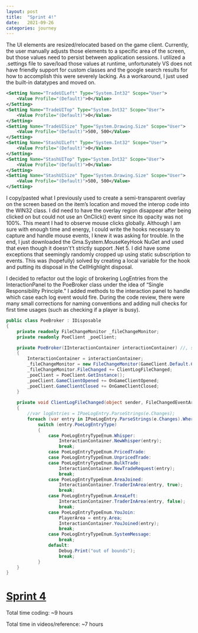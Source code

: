 ```yaml
---
layout: post 
title:  "Sprint 4!"
date:   2021-09-26 
categories: journey
---
```

The UI elements are resized/relocated based on the game client. Currently, the user manually adjusts those elements to a
specific area of the screen, but those values need to persist between application sessions. I utilized a .settings file
to save/load those values at runtime, unfortunately VS does not have friendly support for custom classes and the google
search results for how to accomplish this were severely lacking. As a workaround, I just used the built-in datatypes and
moved on.

~~~ xml
<Setting Name="TradeUILeft" Type="System.Int32" Scope="User">
    <Value Profile="(Default)">0</Value>
</Setting>
<Setting Name="TradeUITop" Type="System.Int32" Scope="User">
    <Value Profile="(Default)">0</Value>
</Setting>
<Setting Name="TradeUISize" Type="System.Drawing.Size" Scope="User">
    <Value Profile="(Default)">500, 500</Value>
</Setting>
<Setting Name="StashUILeft" Type="System.Int32" Scope="User">
    <Value Profile="(Default)">0</Value>
</Setting>
<Setting Name="StashUITop" Type="System.Int32" Scope="User">
    <Value Profile="(Default)">0</Value>
</Setting>
<Setting Name="StashUISize" Type="System.Drawing.Size" Scope="User">
    <Value Profile="(Default)">500, 500</Value>
</Setting>
~~~

I copy/pasted what I previously used to create a semi-transparent overlay on the screen based on the item’s location and
moved the interop code into the WIN32 class. I did need to have the overlay region disappear after being clicked on but
could not use an OnClick() event since its opacity was not 100%. This meant I had to observe mouse clicks globally.
Although I am sure with enough time and energy, I could write the hooks necessary to capture and handle mouse events, I
knew it was asking for trouble. In the end, I just downloaded the Gma.System.MouseKeyHook NuGet and used that even
though it doesn't’t strictly support .Net 5. I did have some exceptions that seemingly randomly cropped up using static
subscription to events. This was (hopefully) solved by creating a local variable for the hook and putting its disposal
in the CellHighlight disposal.

I decided to refactor out the logic of brokering LogEntries from the InteractionPanel to the PoeBroker class under the
idea of “Single Responsibility Principle.” I added methods to the interaction panel to handle which case each log event
would fire. During the code review, there were many small corrections for naming conventions and adding null checks for
first time usages (such as checking if a player is busy).

~~~ csharp
public class PoeBroker : IDisposable
{
    private readonly FileChangeMonitor _fileChangeMonitor;
    private readonly PoeClient _poeClient;

    private PoeBroker(IInteractionContainer interactionContainer) //, string clientLogPath = POEPATH)
    {
        InteractionContainer = interactionContainer;
        _fileChangeMonitor = new FileChangeMonitor(GameClient.Default.ClientLogPath);
        _fileChangeMonitor.FileChanged += ClientLogFileChanged;
        _poeClient = PoeClient.GetInstance();
        _poeClient.GameClientOpened += OnGameClientOpened;
        _poeClient.GameClientClosed += OnGameClientClosed;
    }
    
    private void ClientLogFileChanged(object sender, FileChangedEventArgs e)
    {
        //var logEntries = IPoeLogEntry.ParseStrings(e.Changes);
        foreach (var entry in IPoeLogEntry.ParseStrings(e.Changes).Where(log => log.IsValid)) //logEntries)
            switch (entry.PoeLogEntryType)
            {
                case PoeLogEntryTypeEnum.Whisper:
                    InteractionContainer.NewWhisper(entry);
                    break;
                case PoeLogEntryTypeEnum.PricedTrade:
                case PoeLogEntryTypeEnum.UnpricedTrade:
                case PoeLogEntryTypeEnum.BulkTrade:
                    InteractionContainer.NewTradeRequest(entry);
                    break;
                case PoeLogEntryTypeEnum.AreaJoined:
                    InteractionContainer.TraderInArea(entry, true);
                    break;
                case PoeLogEntryTypeEnum.AreaLeft:
                    InteractionContainer.TraderInArea(entry, false);
                    break;
                case PoeLogEntryTypeEnum.YouJoin:
                    PlayerArea = entry.Area;
                    InteractionContainer.YouJoined(entry);
                    break;
                case PoeLogEntryTypeEnum.SystemMessage:
                    break;
                default:
                    Debug.Print("out of bounds");
                    break;
            }
    }
}
~~~

# [Sprint 4](https://github.com/john-winko/PoeAcolyte/commits/Sprint4)

Total time coding: ~9 hours

Total time in videos/reference: ~7 hours